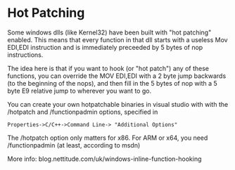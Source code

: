 # Hot Patching

Some windows dlls (like Kernel32) have been built with "hot patching" enabled. This means that every function in that dll starts with a useless Mov EDI,EDI instruction and is immediately preceeded by 5 bytes of nop instructions. 

The idea here is that if you want to hook (or "hot patch") any of these functions, you can override the MOV EDI,EDI with a 2 byte jump backwards (to the beginning of the nops), and then fill in the 5 bytes of nop with a 5 byte E9 relative jump to wherever you want to go. 

You can create your own hotpatchable binaries in visual studio with with the /hotpatch and /functionpadmin options, specified in 

```
Properties->C/C++->Command Line-> "Additional Options"
```

The /hotpatch option only matters for x86. For ARM or x64, you need /functionpadmin (at least, according to msdn) 

More info: blog.nettitude.com/uk/windows-inline-function-hooking
